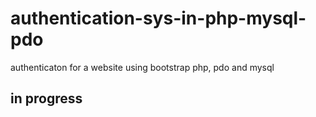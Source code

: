 # authentication-sys-in-php-mysql-pdo
authenticaton for a website using bootstrap php, pdo and mysql
## in progress
